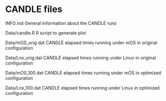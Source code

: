 # CANDLE files
INFO.md
    General information about the CANDLE runs

Data/candle.R
    R script to generate plot

Data/mOS_orig.dat
    CANDLE elapsed times running under mOS in original configuration

Data/Lnx_orig.dat
    CANDLE elapsed times running under Linux in original configuration

Data/mOS_100.dat
    CANDLE elapsed times running under mOS in optimized configuration

Data/Lnx_100.dat
    CANDLE elapsed times running under Linux in optimized configuration
